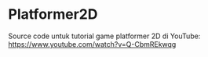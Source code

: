 # Platformer2D
Source code untuk tutorial game platformer 2D di YouTube: https://www.youtube.com/watch?v=Q-CbmREkwqg
